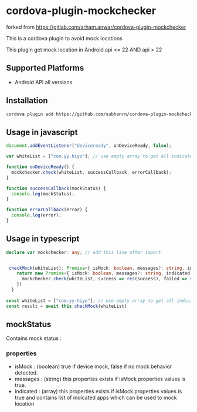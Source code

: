 # cordova-plugin-mockchecker

forked from https://gitlab.com/arham.anwar/cordova-plugin-mockchecker

This is a cordova plugin to avoid mock locations

This plugin get mock location in Android api <= 22 AND api > 22

## Supported Platforms

- Android API all versions

## Installation

```bash
cordova plugin add https://github.com/subhanrn/cordova-plugin-mockchecker
```

## Usage in javascript

```js
document.addEventListener("deviceready", onDeviceReady, false);

var whiteList = ["com.yy.hiyo"]; // use empty array to get all indicated mock location apps 

function onDeviceReady() {
  mockchecker.check(whiteList, successCallback, errorCallback);
}

function successCallback(mockStatus) {
  console.log(mockStatus);
}

function errorCallback(error) {
  console.log(error);
}
```
## Usage in typescript

```ts
declare var mockchecker: any; // add this line after import


 checkMock(whiteList): Promise<{ isMock: boolean, messages?: string, indicated?: Array<String> }> {
    return new Promise<{ isMock: boolean, messages?: string, indicated?: Array<String> }>(res => {
      mockchecker.check(whiteList, success => res(success), failed => res(failed))
    })
  }
  
const whiteList = ["com.yy.hiyo"]; // use empty array to get all indicated mock location apps 
const result = await this.checkMock(whiteList)
```

## mockStatus

Contains mock status :

### properties

- isMock : (boolean) true if device mock, false if no mock behavior detected.
- messages : (string) this properties exists if isMock properties values is true. 
- indicated : (array) this properties exists if isMock properties values is true and contains list of indicated apps which can be used to mock location

